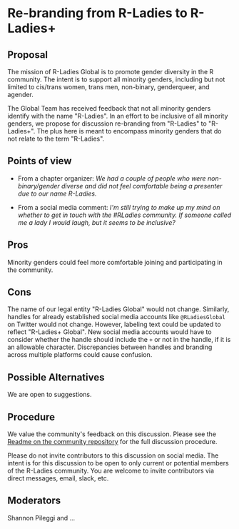 # Re-branding from R-Ladies to R-Ladies+    

## Proposal

The mission of R-Ladies Global is to promote gender diversity in the R community. The
intent is to support all minority genders, including but not limited to cis/trans 
women, trans men, non-binary, genderqueer, and agender. 

The Global Team has received feedback that not all minority genders identify with
the name "R-Ladies". In an effort to be inclusive of all minority genders, we 
propose for discussion re-branding from "R-Ladies" to "R-Ladies+". The plus here 
is meant to encompass minority genders that do not relate to the term "R-Ladies".

## Points of view

* From a chapter organizer: _We had a couple of people who were non-binary/gender diverse and did not feel comfortable being a presenter due to our name R-Ladies._

* From a social media comment: _I'm still trying to make up my mind on whether to get in touch with the #RLadies community. If someone called me a lady I would laugh, but it seems to be inclusive?_

## Pros 

Minority genders could feel more comfortable joining and participating in the community.

## Cons

The name of our legal entity "R-Ladies Global" would not change. Similarly, handles for
already established social media accounts like `@RLadiesGlobal` on Twitter would not change.
However, labeling text could be updated to reflect "R-Ladies+ Global". New social
media accounts would have to consider whether the handle should include the `+` or not
in the handle, if it is an allowable character. Discrepancies between handles and branding
across multiple platforms could cause confusion.

## Possible Alternatives

We are open to suggestions.

## Procedure

We value the community's feedback on this discussion. Please see the [Readme on the 
community repository](https://github.com/rladies/community#community-discussions) for the full discussion procedure.

Please do not invite contributors to this discussion on social media. The intent
is for this discussion to be open to only current or potential members of the 
R-Ladies community. You are welcome to invite contributors via direct messages, 
email, slack, etc.


## Moderators

Shannon Pileggi and ...



